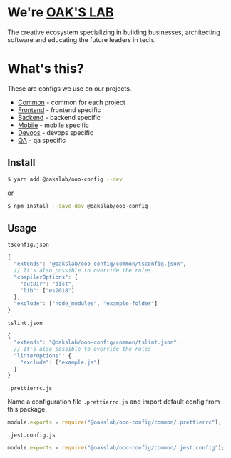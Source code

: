 # We're [OAK'S LAB](https://oaks-lab.com)

The creative ecosystem specializing in building businesses, architecting software and educating the future leaders in tech.

# What's this?

These are configs we use on our projects.

- [Common](./common) - common for each project
- [Frontend](./frontend) - frontend specific
- [Backend](./backend) - backend specific
- [Mobile](./mobile) - mobile specific
- [Devops](./devops) - devops specific
- [QA](./qa) - qa specific

## Install

```sh
$ yarn add @oakslab/ooo-config --dev
```

or

```sh
$ npm install --save-dev @oakslab/ooo-config
```

## Usage

`tsconfig.json`

```js
{
  "extends": "@oakslab/ooo-config/common/tsconfig.json",
  // It's also possible to override the rules
  "compilerOptions": {
    "outDir": "dist",
    "lib": ["es2018"]
  },
  "exclude": ["node_modules", "example-folder"]
}
```

`tslint.json`

```js
{
  "extends": "@oakslab/ooo-config/common/tslint.json",
  // It's also possible to override the rules
  "linterOptions": {
    "exclude": ["example.js"]
  }
}
```

`.prettierrc.js`

Name a configuration file `.prettierrc.js` and import default config from this package.

```js
module.exports = require("@oakslab/ooo-config/common/.prettierrc");
```

`.jest.config.js`

```js
module.exports = require("@oakslab/ooo-config/common/.jest.config");
```
